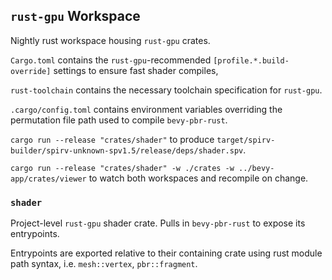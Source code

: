 ## `rust-gpu` Workspace

Nightly rust workspace housing `rust-gpu` crates.

`Cargo.toml` contains the `rust-gpu`-recommended `[profile.*.build-override]` settings to ensure fast shader compiles,

`rust-toolchain` contains the necessary toolchain specification for `rust-gpu`.

`.cargo/config.toml` contains environment variables overriding the permutation file path used to compile `bevy-pbr-rust`.

`cargo run --release "crates/shader"` to produce `target/spirv-builder/spirv-unknown-spv1.5/release/deps/shader.spv`.

`cargo run --release "crates/shader" -w ./crates -w ../bevy-app/crates/viewer` to watch both workspaces and recompile on change.

### `shader`

Project-level `rust-gpu` shader crate. Pulls in `bevy-pbr-rust` to expose its entrypoints.

Entrypoints are exported relative to their containing crate using rust module path syntax,
i.e. `mesh::vertex`, `pbr::fragment`.

